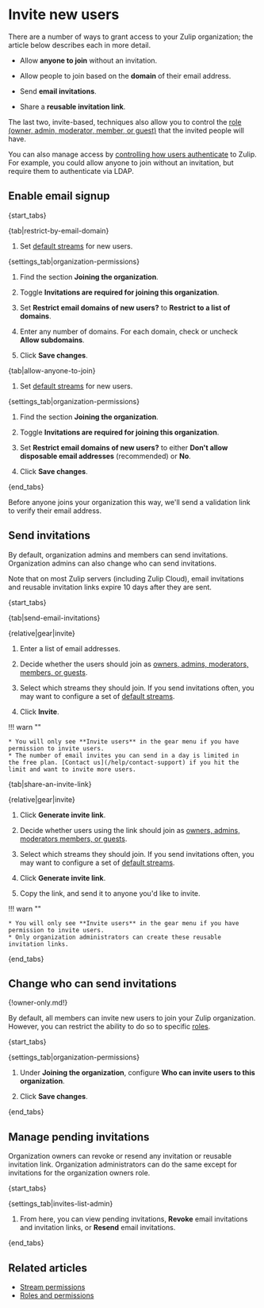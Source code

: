 # Invite new users

There are a number of ways to grant access to your Zulip organization;
the article below describes each in more detail.

* Allow **anyone to join** without an invitation.

* Allow people to join based on the **domain** of their email address.

* Send **email invitations**.

* Share a **reusable invitation link**.

The last two, invite-based, techniques also allow you to control the
[role (owner, admin, moderator, member, or guest)](/help/roles-and-permissions) that the
invited people will have.

You can also manage access by
[controlling how users authenticate](/help/configure-authentication-methods)
to Zulip.  For example, you could allow anyone to join without an
invitation, but require them to authenticate via LDAP.

## Enable email signup

{start_tabs}

{tab|restrict-by-email-domain}

1. Set [default streams](/help/set-default-streams-for-new-users) for new users.

{settings_tab|organization-permissions}

1. Find the section **Joining the organization**.

1. Toggle **Invitations are required for joining this organization**.

1. Set **Restrict email domains of new users?** to
   **Restrict to a list of domains**.

1. Enter any number of domains. For each domain, check or uncheck
   **Allow subdomains**.

1. Click **Save changes**.

{tab|allow-anyone-to-join}

1. Set [default streams](/help/set-default-streams-for-new-users) for new users.

{settings_tab|organization-permissions}

1. Find the section **Joining the organization**.

1. Toggle **Invitations are required for joining this organization**.

1. Set **Restrict email domains of new users?** to either
   **Don't allow disposable email addresses** (recommended) or **No**.

1. Click **Save changes**.

{end_tabs}

Before anyone joins your organization this way, we'll send a validation link
to verify their email address.

## Send invitations

By default, organization admins and members can send
invitations. Organization admins can also change who can send invitations.

Note that on most Zulip servers (including Zulip Cloud), email invitations
and reusable invitation links expire 10 days after they are sent.

{start_tabs}

{tab|send-email-invitations}

{relative|gear|invite}

1. Enter a list of email addresses.

1. Decide whether the users should join as [owners, admins, moderators,
   members, or guests](/help/roles-and-permissions).

1. Select which streams they should join. If you send invitations often, you
   may want to configure a set of
   [default streams](/help/set-default-streams-for-new-users).

1. Click **Invite**.

!!! warn ""

    * You will only see **Invite users** in the gear menu if you have
    permission to invite users.
    * The number of email invites you can send in a day is limited in
    the free plan. [Contact us](/help/contact-support) if you hit the
    limit and want to invite more users.

{tab|share-an-invite-link}

{relative|gear|invite}

1. Click **Generate invite link**.

1. Decide whether users using the link should join as [owners, admins, moderators
   members, or guests](/help/roles-and-permissions).

1. Select which streams they should join. If you send invitations often, you
   may want to configure a set of
   [default streams](/help/set-default-streams-for-new-users).

1. Click **Generate invite link**.

1. Copy the link, and send it to anyone you'd like to invite.

!!! warn ""

    * You will only see **Invite users** in the gear menu if you have
    permission to invite users.
    * Only organization administrators can create these reusable invitation links.


{end_tabs}

## Change who can send invitations

{!owner-only.md!}

By default, all members can invite new users to join your Zulip organization.
However, you can restrict the ability to do so to specific
[roles](/help/roles-and-permissions).

{start_tabs}

{settings_tab|organization-permissions}

1. Under **Joining the organization**, configure
   **Who can invite users to this organization**.

1. Click **Save changes**.

{end_tabs}

## Manage pending invitations

Organization owners can revoke or resend any invitation or reusable
invitation link. Organization administrators can do the same
except for invitations for the organization owners role.

{start_tabs}

{settings_tab|invites-list-admin}

1. From here, you can view pending invitations, **Revoke** email invitations
   and invitation links, or **Resend** email invitations.

{end_tabs}

## Related articles

* [Stream permissions](/help/stream-permissions)
* [Roles and permissions](/help/roles-and-permissions)
